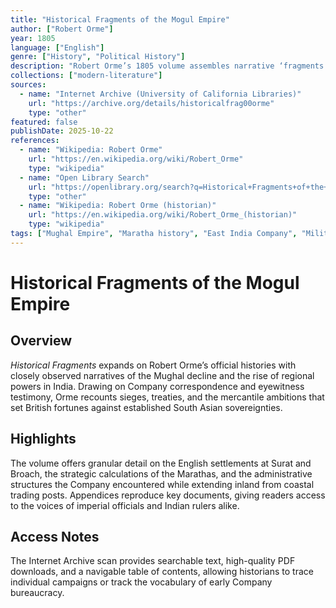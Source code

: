 ```yaml
---
title: "Historical Fragments of the Mogul Empire"
author: ["Robert Orme"]
year: 1805
language: ["English"]
genre: ["History", "Political History"]
description: "Robert Orme’s 1805 volume assembles narrative ‘fragments’ on Mughal decline, Maratha expansion, and East India Company operations after 1659, drawing on Company correspondence to document sieges, treaties, and trade disputes around Surat and the western seaboard."
collections: ["modern-literature"]
sources:
  - name: "Internet Archive (University of California Libraries)"
    url: "https://archive.org/details/historicalfrag00orme"
    type: "other"
featured: false
publishDate: 2025-10-22
references:
  - name: "Wikipedia: Robert Orme"
    url: "https://en.wikipedia.org/wiki/Robert_Orme"
    type: "wikipedia"
  - name: "Open Library Search"
    url: "https://openlibrary.org/search?q=Historical+Fragments+of+the+Mogul+Empire"
    type: "other"
  - name: "Wikipedia: Robert Orme (historian)"
    url: "https://en.wikipedia.org/wiki/Robert_Orme_(historian)"
    type: "wikipedia"
tags: ["Mughal Empire", "Maratha history", "East India Company", "Military history", "Eighteenth century", "Public domain"]
---
```


# Historical Fragments of the Mogul Empire

## Overview
*Historical Fragments* expands on Robert Orme’s official histories with closely observed narratives of the Mughal decline and the rise of regional powers in India. Drawing on Company correspondence and eyewitness testimony, Orme recounts sieges, treaties, and the mercantile ambitions that set British fortunes against established South Asian sovereignties.

## Highlights
The volume offers granular detail on the English settlements at Surat and Broach, the strategic calculations of the Marathas, and the administrative structures the Company encountered while extending inland from coastal trading posts. Appendices reproduce key documents, giving readers access to the voices of imperial officials and Indian rulers alike.

## Access Notes
The Internet Archive scan provides searchable text, high-quality PDF downloads, and a navigable table of contents, allowing historians to trace individual campaigns or track the vocabulary of early Company bureaucracy.
